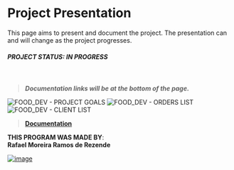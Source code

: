 # Project Presentation
This page aims to present and document the project. The presentation can and will change as the project progresses.
##### PROJECT STATUS: IN PROGRESS
<br>

>***Documentation links will be at the bottom of the page.*** <br>

<img src='https://user-images.githubusercontent.com/100146657/159002929-59d39801-448b-43d4-a8a3-a87f3df912dd.png' alt="FOOD_DEV - PROJECT GOALS">
<img src='https://user-images.githubusercontent.com/100146657/159003051-e2424812-61c4-4997-a0e5-73bb65ca5a62.png' alt="FOOD_DEV - ORDERS LIST">
<img src='https://user-images.githubusercontent.com/100146657/159002758-0f85e57a-4f56-46de-abfb-c45529535b24.png' alt="FOOD_DEV - CLIENT LIST">

> [**Documentation**](https://upraggy.github.io/FOOD_DEV/Documentation/)
> 
**THIS PROGRAM WAS MADE BY**:<br>
**Rafael Moreira Ramos de Rezende** 

 [![image](https://user-images.githubusercontent.com/100146657/159492505-d6134d9b-7d19-43ee-9e30-72be719d69f4.png)](https://www.linkedin.com/in/rafael-moreira-ramos-de-rezende-16420b21b/)
